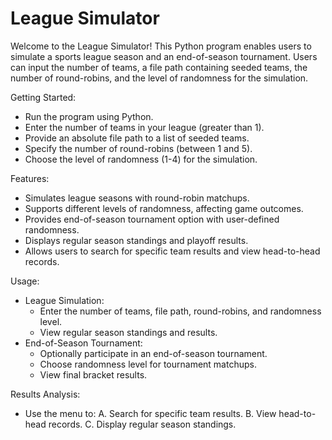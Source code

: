 # League Simulator
Welcome to the League Simulator! This Python program enables users to simulate a sports league season and an end-of-season tournament. Users can input the number of teams, a file path containing seeded teams, the number of round-robins, and the level of randomness for the simulation.

Getting Started:
- Run the program using Python.
- Enter the number of teams in your league (greater than 1).
- Provide an absolute file path to a list of seeded teams.
- Specify the number of round-robins (between 1 and 5).
- Choose the level of randomness (1-4) for the simulation.

Features:
- Simulates league seasons with round-robin matchups.
- Supports different levels of randomness, affecting game outcomes.
- Provides end-of-season tournament option with user-defined randomness.
- Displays regular season standings and playoff results.
- Allows users to search for specific team results and view head-to-head records.

Usage:
- League Simulation:
    - Enter the number of teams, file path, round-robins, and randomness level.
    - View regular season standings and results.
- End-of-Season Tournament:
  - Optionally participate in an end-of-season tournament.
  - Choose randomness level for tournament matchups.
  - View final bracket results.

Results Analysis:
- Use the menu to:
    A. Search for specific team results.
    B. View head-to-head records.
    C. Display regular season standings.
